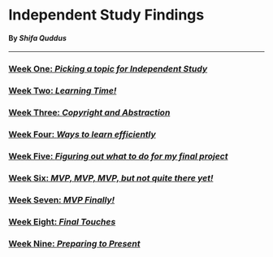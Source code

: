 # Independent Study Findings
#### By _Shifa Quddus_ 
---
### [Week One: _Picking a topic for Independent Study_](entries/wk-1.md) 
### [Week Two: *Learning Time!*](entries/wk-2.md) 
### [Week Three: _Copyright and Abstraction_](entries/wk-3.md)
### [Week Four: *Ways to learn efficiently*](entries/wk-4.md)
### [Week Five: _Figuring out what to do for my final project_](entries/wk-5.md)
### [Week Six: *MVP, MVP, MVP, but not quite there yet!*](entries/wk-6.md)
### [Week Seven: _MVP Finally!_](entries/wk-7.md)
### [Week Eight: *Final Touches*](entries/wk-8.md)
### [Week Nine: _Preparing to Present_](entries/wk-9.md)